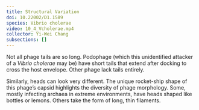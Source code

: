 ```yaml
---
title: Structural Variation
doi: 10.22002/D1.1589
species: Vibrio cholerae
video: 10_4_Vcholerae.mp4
collector: Yi-Wei Chang
subsections: []
---
```


Not all phage tails are so long. Podophage (which this unidentified attacker of a *Vibrio cholerae* may be) have short tails that extend after docking to cross the host envelope. Other phage lack tails entirely.

Similarly, heads can look very different. The unique rocket-ship shape of this phage’s capsid highlights the diversity of phage morphology. Some, mostly infecting archaea in extreme environments, have heads shaped like bottles or lemons. Others take the form of long, thin filaments.

